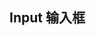 ## Input 输入框

<mo-row :gutter="16">
    <mo-col span="6">
        <mo-input @change="logValue" @input="logValue" @focus="logEvent" @blur="logEvent" value="" placeholder="请输入内容"></mo-input>
    </mo-col>
</mo-row>

<script>
export default {
    methods: {
        logValue(value) {
            console.log(value);
        },
        logEvent(event) {
            console.log(event);
        }
    }
}
</script>
